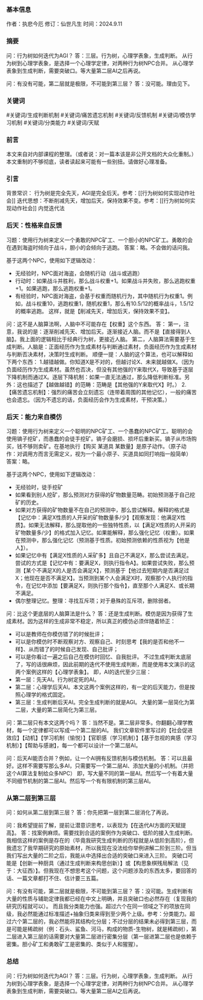 ### 基本信息
作者：执悲今厄
修订：仙世凡生
时间：2024.9.11
### 摘要
问：行为树如何迭代为AGI？
答：三层。行为树，心理学表象，生成判断。
从行为树到心理学表象，是选择一个心理学定律，对两种行为树NPC合并。
从心理学表象到生成判断，需要突破口。等大量第二层AI之后再说。

问：有没有可能，第二层就是极限，不可能到第三层？
答：没可能。理由见下。
### 关键词
#关键词/生成判断机制 
#关键词/痛苦遗忘机制 
#关键词/反馈机制 
#关键词/模仿学习机制 
#关键词/分类能力 
#关键词/天赋 
### 前言
本文来自对内部课程的整理。（或者说：对一篇本该是非公开文档的大众化重制。）
本文重制的不够彻底，读者读起来可能有一些别扭。请做好心理准备。
### 引言
背景常识：
行为树是完全先天，AGI是完全后天。参考：[[行为树如何实现动作社会]]
迭代思想：不断削减先天，增加后天，保持效果不变。参考：[[行为树如何实现动作社会]] 内觉迭代法
### 后天：性格来自反馈
习题：使用行为树来定义一个勇敢的NPC矿工、一个胆小的NPC矿工。勇敢的会在遇到海盗时倾向于战斗，胆小的会倾向于逃跑。
答案：略。不会做的话问我。

基于这两个NPC，使用如下逻辑改动：
- 无经验时，NPC面对海盗，会随机行动（战斗或逃跑）
- 行动时：如果战斗并胜利，那么战斗权重+1。如果战斗并失败，那么逃跑权重+1。如果逃跑，那么逃跑权重+1。
- 有经验时，NPC面对海盗，会基于权重而随机行为，其中随机行为权重1。例如，战斗权重10，逃跑权重1，随机权重1，那么有10.5/12的概率战斗，1.5/12的概率逃跑。
这样，就是【削减先天，增加后天，保持效果不变】。

问：这不是人脑算法啊，人脑中不可能存在【权重】这个东西。
答：
第一，注意，我说的是：逐渐削减先天、增加后天。逐渐接近人脑。而不是【直接得到人脑】。我上面的逻辑相比于经典行为树，更接近人脑。
第二，人脑算法需要基于生成判断。人脑是：正面经历作为生成素材与判断通过素材，负面经历作为生成素材与判断否决素材，决策时生成判断。
顺便一提：人脑的这个算法，也可以解释如下两个东西：
1.越错越做。你知道X是不对的，但越讨论X、未来就越做X。（因为负面经历作为生成素材。虽然也否决，但没有其他强的Y来取代X，导致基于逐层下降机制而通过X。逐层下降机制：如果一直无法通过，那么降低判断标准。另外：这也描述了【越做越错】的范畴：范畴是【其他强的Y来取代X】时。）
2.【痛苦遗忘机制】：强烈的痛苦会立刻遗忘（连带着周围的其他记忆），一般的痛苦也会遗忘。（因为不遗忘的话，负面经历会作为生成素材，干预决策。）
### 后天：能力来自模仿
习题：使用行为树来定义一个聪明的NPC矿工、一个愚蠢的NPC矿工。聪明的会使用镐子挖矿，而愚蠢的会徒手挖矿。镐子会磨损、损坏后重新买。镐子从市场购买，钱不够则卖矿。在基地执行【购买 某道具 某数量】是原子动作。（原子动作：对调用方而言无需定义，视为一个最小原子、买道具如同打响指一般简单）
答案：略。

基于这两个NPC，使用如下逻辑改动：
- 无经验时，徒手挖矿
- 如果看到别人挖矿，那么预测对方获得的矿物数量范畴。初始预测基于自己挖矿的历史。
- 如果对方获得的矿物数量不在自己的预测中，那么尝试解释。解释的格式是【记忆中：满足X性质的人开采的矿物数量多/少】【观察发现：他满足X性质】。如果无法解释，那么提取他的一些独特性质，以【满足X性质的人开采的矿物数量多/少】的格式加入记忆。如果能解释，那么强化记忆（权重）。如果在预测中，那么强化记忆（预测基于性质。初始预测依赖的性质视为【他是人】）。
- 如果记忆中有【满足X性质的人采矿多】且自己不满足X，那么尝试去满足。尝试的方式是【记忆中有：要满足X，则执行指令A】。如果尝试失败，那么预测【某个不满足X的人是否会满足X】，预测基于【他过去短期内是否满足过X；他现在是否不满足X】。当预测到某个人会满足X时，观察那个人执行的指令，在记忆中添加【要满足X，则执行那个指令】，直至那个人满足X、或长期不满足。
- 偶尔整理记忆。整理：寻找互斥项；对于悬殊的互斥项，删除弱者。

问：比这个更底层的人脑算法是什么？
答：还是生成判断。模仿是因为获得了生成素材。因为这样的生成非常不稳定，所以真正的模仿必须伴随着矫正：
- 可以是教师在你模仿错了的时候批评；
- 可以是你模仿时不断观察对方、观察自己、时刻思考【我的是否和他不一样】、从而错了的时候自己发现、自己批评；
- 可以是你看过一遍之后自己在模仿时回忆、自我批评。
不过生成判断太底层了，写的话很麻烦，因此前期的迭代不使用生成判断，而是使用本文演示的这两个案例这样的【心理学表象】。
即，AI的迭代至少三层：
- 第一层：先天AI。行为树定死的AI。
- 第二层：心理学后天AI。本文这两个案例这样的，有一定的后天能力，但是按照心理学的格式固定。
- 第三层：生成判断后天AI。完全生成判断的就是AGI。
大量的第一层简化为第二层，大量的第二层简化为第三层。

问：第二层只有本文这两个吗？
答：当然不是。第二层非常多。你翻翻心理学教材，每一个定律都可以写成一个第二层的AI。
我们文章软件里写过的【社会促进效应】【动机】【学习机制（愉悦）】【官职感（学习机制）】【基于忽视的爽感（学习机制）】【帮助与感谢】，每一个都可以设计一个第二层AI。

问：后天AI能否合并？例如，让一个AI拥有反馈机制与模仿机制。
答：可以且最好。这样不需要写那么多AI，只需要写一个第二层AI、添加大量的小机制。（并把这个AI算法复制给众多NPC）
即，写大量不同的第一层AI。然后写一个有着大量不同细节机制的第二层AI。然后写一个有有限机制的第三层AI。
### 从第二层到第三层
问：如何从第二层到第三层？
答：你先把第一层到第二层消化了再说。

问：我希望提前了解，提前让潜意识思考，以表现为【在迭代AI方面的天赋提高】。
答：找案例麻烦。需要找到合适的案例作为突破口、低阶的接入生成判断。我相信这样的案例是存在的（毕竟我研究生成判断的历程就是从低阶到高阶），但我遗忘了我早期研究的原始素材，所以我现在没法给你举例讲解二阶到三阶。但当我们写出大量的二阶之后，我能从中选择出合适的突破口来进入三阶。
突破口可能是【创新一种厨具（通过生成判断来构思创新）】或【构思象棋残局解法（见于：大征西）】。但我现在不想思考这个问题，这个问题涉及的东西太多，要回答的话、一篇文章都打不住、估计要三五篇。

问：有没有可能，第二层就是极限，不可能到第三层？
答：没可能。生成判断有大量的性质与辅助定律我都已经在中文上明确，并且突破口也必然存在（复现我的研究历程就可以）。
而且我分类能力也强。超过六个在同一领域之下的项放在同级，我必然能通过标准描述+抽象归类来得到至少两个上级。参考：分类能力。超过六个第二层的，我必然能将其结构化分层；不过分层的结果未必得到第三层，而是可能是稀疏树（例：石头、鲨鱼、河马，构成的物质-生物树，就是稀疏树），第二层进入第三层的话需要对大量第二层进行密集分层（第一层进第二层也是依赖于密集。胆小矿工和勇敢矿工是密集的、类似于人和猩猩）。
### 总结
问：行为树如何迭代为AGI？
答：三层。行为树，心理学表象，生成判断。
从行为树到心理学表象，是选择一个心理学定律，对两种行为树NPC合并。
从心理学表象到生成判断，需要突破口。等大量第二层AI之后再说。